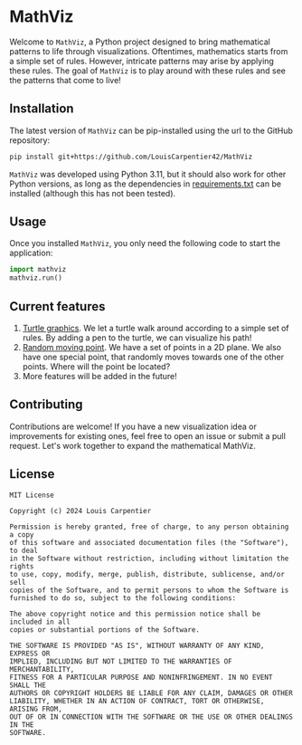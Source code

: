 # MathViz

Welcome to `MathViz`, a Python project designed to bring mathematical 
patterns to life through visualizations. Oftentimes, mathematics starts
from a simple set of rules. However, intricate patterns may arise by 
applying these rules. The goal of `MathViz` is to play around with these
rules and see the patterns that come to live!

## Installation

The latest version of `MathViz` can be pip-installed using the url to 
the GitHub repository:
```bash
pip install git+https://github.com/LouisCarpentier42/MathViz
```
`MathViz` was developed using Python 3.11, but it should also work for 
other Python versions, as long as the dependencies in [requirements.txt](requirements.txt)
can be installed (although this has not been tested). 

## Usage

Once you installed `MathViz`, you only need the following code to start the application:

```python
import mathviz
mathviz.run()
```

## Current features

1. [Turtle graphics](mathviz/turtle_graphics/README.md). We let a turtle walk around 
   according to a simple set of rules. By adding a pen to the turtle, we can visualize
   his path! 
2. [Random moving point](mathviz/random_moving_point/README.md). We have a set of points
   in a 2D plane. We also have one special point, that randomly moves towards one of the
   other points. Where will the point be located? 
3. More features will be added in the future! 

## Contributing

Contributions are welcome! If you have a new visualization idea or 
improvements for existing ones, feel free to open an issue or submit 
a pull request. Let's work together to expand the mathematical MathViz.

## License

    MIT License
    
    Copyright (c) 2024 Louis Carpentier
    
    Permission is hereby granted, free of charge, to any person obtaining a copy
    of this software and associated documentation files (the "Software"), to deal
    in the Software without restriction, including without limitation the rights
    to use, copy, modify, merge, publish, distribute, sublicense, and/or sell
    copies of the Software, and to permit persons to whom the Software is
    furnished to do so, subject to the following conditions:
    
    The above copyright notice and this permission notice shall be included in all
    copies or substantial portions of the Software.
    
    THE SOFTWARE IS PROVIDED "AS IS", WITHOUT WARRANTY OF ANY KIND, EXPRESS OR
    IMPLIED, INCLUDING BUT NOT LIMITED TO THE WARRANTIES OF MERCHANTABILITY,
    FITNESS FOR A PARTICULAR PURPOSE AND NONINFRINGEMENT. IN NO EVENT SHALL THE
    AUTHORS OR COPYRIGHT HOLDERS BE LIABLE FOR ANY CLAIM, DAMAGES OR OTHER
    LIABILITY, WHETHER IN AN ACTION OF CONTRACT, TORT OR OTHERWISE, ARISING FROM,
    OUT OF OR IN CONNECTION WITH THE SOFTWARE OR THE USE OR OTHER DEALINGS IN THE
    SOFTWARE.